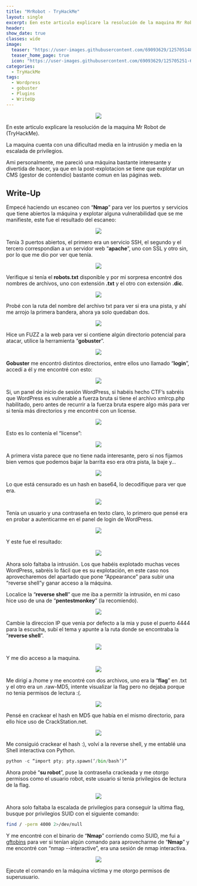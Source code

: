 ```yaml
---
title: "MrRobot - TryHackMe"
layout: single
excerpt: Een este articulo explicare la resolución de la maquina Mr Robot de (TryHackMe). La maquina cuenta con una dificultad media en la intrusión y media en la escalada de privilegios.
header:
show_date: true
classes: wide
image:
  teaser: "https://user-images.githubusercontent.com/69093629/125705148-e92232f1-8fe9-4877-883a-dc8f76220c41.png"
  teaser_home_page: true
  icon: "https://user-images.githubusercontent.com/69093629/125705251-65e18074-b040-4294-a422-29773b9d5820.png"
categories:
  - TryHackMe
tags:
  - Wordpress
  - gobuster
  - Plugins
  - WriteUp
---
```


<p align="center">
<img src="https://user-images.githubusercontent.com/69093629/125705148-e92232f1-8fe9-4877-883a-dc8f76220c41.png">
</p>

En este articulo explicare la resolución de la maquina Mr Robot de (TryHackMe).

La maquina cuenta con una dificultad media en la intrusión y media en la escalada de privilegios.

Ami personalmente, me pareció una máquina bastante interesante y divertida de hacer, ya que en la post-explotacion se tiene que explotar un CMS (gestor de contendio) bastante comun en las páginas web.

## Write-Up

Empecé haciendo un escaneo con “**Nmap**” para ver los puertos y servicios que tiene abiertos la máquina y explotar alguna vulnerabilidad que se me manifieste, este fue el resultado del escaneo:

<p align="center">
<img src="https://miro.medium.com/max/875/1*3gsipuu4WkV0uXdXyBmqRg.png">
</p>

Tenía 3 puertos abiertos, el primero era un servicio SSH, el segundo y el tercero correspondían a un servidor web “**apache**”, uno con SSL y otro sin, por lo que me dio por ver que tenía.

<p align="center">
<img src="https://miro.medium.com/max/3258/1*6BTipXszW3jyAXS6K1xLLQ.png">
</p>

Verifique si tenía el **robots.txt** disponible y por mi sorpresa encontré dos nombres de archivos, uno con extensión **.txt** y el otro con extensión **.dic**.

<p align="center">
<img src="https://miro.medium.com/max/3668/1*7RANbAxrjnImkkqx_t6vbQ.png">
</p>

Probé con la ruta del nombre del archivo txt para ver si era una pista, y ahí me arrojo la primera bandera, ahora ya solo quedaban dos.

<p align="center">
<img src="https://miro.medium.com/max/1740/1*N2-pOf5CSeoP5G_bh1ZLWQ.jpeg">
</p>

Hice un FUZZ a la web para ver si contiene algún directorio potencial para atacar, utilice la herramienta “**gobuster**”.

<p align="center">
<img src="https://miro.medium.com/max/875/1*c1i7Ap5-k3ivEBfv-UyuIw.png">
</p>

**Gobuster** me encontró distintos directorios, entre ellos uno llamado “**login**”, accedí a él y me encontré con esto:

<p align="center">
<img src="https://miro.medium.com/max/3682/1*Us3ptTWox6WSoh1EBCql7w.png">
</p>

Si, un panel de inicio de sesión WordPress, si habéis hecho CTF’s sabréis que WordPress es vulnerable a fuerza bruta si tiene el archivo xmlrcp.php habilitado, pero antes de recurrir a la fuerza bruta espere algo más para ver si tenía más directorios y me encontré con un license.

<p align="center">
<img src="https://miro.medium.com/max/672/1*SeiE5xVLXsYIvlq4cOkqkg.png">
</p>

Esto es lo contenía el “license”:

<p align="center">
<img src="https://miro.medium.com/max/3680/1*KkbuWFUDfzGnRANs-nUZIw.png">
</p>

A primera vista parece que no tiene nada interesante, pero si nos fijamos bien vemos que podemos bajar la barrita eso era otra pista, la baje y…

<p align="center">
<img src="https://miro.medium.com/max/3680/1*kb9H8GpfVvcFnGw6ymBkwg.jpeg">
</p>

Lo que está censurado es un hash en base64, lo decodifique para ver que era.

<p align="center">
<img src="https://user-images.githubusercontent.com/69093629/121690695-71696500-cac6-11eb-90d5-7ebd21512c2a.jpg">
</p>

Tenía un usuario y una contraseña en texto claro, lo primero que pensé era en probar a autenticarme en el panel de login de WordPress.

<p align="center">
<img src="https://miro.medium.com/max/3666/1*lscZjBJD7KyIjtv2MoB9Yw.png">
</p>

Y este fue el resultado:

<p align="center">
<img src="https://miro.medium.com/max/3676/1*KJ8E0AuPJR98cnGEqWoPpA.png">
</p>

Ahora solo faltaba la intrusión. Los que habéis explotado muchas veces WordPress, sabréis lo fácil que es su explotación, en este caso nos aprovecharemos del apartado que pone “Appearance” para subir una “reverse shell”y ganar acceso a la máquina.

Localice la “**reverse shell**” que me iba a permitir la intrusión, en mi caso hice uso de una de “**pentestmonkey**” (la recomiendo).

<p align="center">
<img src="https://miro.medium.com/max/2664/1*W6-cn5dou5yUncROw3KiQg.png">
</p>

Cambie la direccion IP que venia por defecto a la mia y puse el puerto 4444 para la escucha, subí el tema y apunte a la ruta donde se encontraba la “**reverse shell**”.

<p align="center">
<img src="https://miro.medium.com/max/1636/1*jks2ZXgYOJP5VkAOOnl-lQ.png">
</p>

Y me dio acceso a la maquina.

<p align="center">
<img src="https://miro.medium.com/max/875/1*Z8uaKtzbBexP_jrybsVsWw.png">
</p>

Me dirigí a /home y me encontré con dos archivos, uno era la “**flag**” en .txt y el otro era un .raw-MD5, intente visualizar la flag pero no dejaba porque no tenia permisos de lectura :(.

<p align="center">
<img src="https://miro.medium.com/max/673/1*v7NywrIVjM2DZS4i9FZ9xQ.png">
</p>

Pensé en crackear el hash en MD5 que había en el mismo directorio, para ello hice uso de CrackStation.net.

<p align="center">
<img src="https://miro.medium.com/max/3444/1*nhtJNTrMMY5-d9I4MNydHw.jpeg">
</p>

Me consiguió crackear el hash :), volví a la reverse shell, y me entablé una Shell interactiva con Python.

```python
python -c “import pty; pty.spawn(‘/bin/bash’)”
```

Ahora probé “**su robot**”, puse la contraseña crackeada y me otorgo permisos como el usuario robot, este usuario si tenia privilegios de lectura de la flag.

<p align="center">
<img src="https://miro.medium.com/max/563/1*LuOHb2Hv62u56s1GHadpdA.jpeg">
</p>

Ahora solo faltaba la escalada de privilegios para conseguir la ultima flag, busque por privilegios SUID con el siguiente comando:

```bash
find / -perm 4000 2>/dev/null
```

Y me encontré con el binario de “**Nmap**” corriendo como SUID, me fui a [gftobins](https://gftobins.github.io) para ver si tenían algún comando para aprovecharme de “**Nmap**” y me encontré con “nmap --interactive”, era una sesión de nmap interactiva.

<p align="center">
<img src="https://miro.medium.com/max/875/1*TuRat2h8lq60fnQdwxCotg.png">
</p>

Ejecute el comando en la máquina víctima y me otorgo permisos de superusuario.

